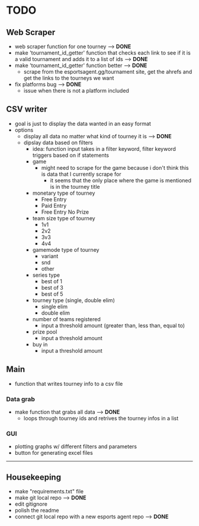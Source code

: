 # TODO

## Web Scraper
- web scraper function for one tourney --> **DONE**
- make 'tournament_id_getter' function that checks each link to see if it is a valid tournament and adds it to a list of ids --> **DONE**
- make 'tournament_id_getter' function better --> **DONE**
    - scrape from the esportsagent.gg/tournament site, get the ahrefs and get the links to the tourneys we want
- fix platforms bug --> **DONE** 
    - issue when there is not a platform included

## CSV writer
- goal is just to display the data wanted in an easy format
- options
    - display all data no matter what kind of tourney it is --> **DONE**
    - dipslay data based on filters 
        - idea: function input takes in a filter keyword, filter keyword triggers based on if statements
        - game
            - might need to scrape for the game because i don't think this is data that I currently scrape for 
                - it seems that the only place where the game is mentioned is in the tourney title
        - monetary type of tourney 
            - Free Entry 
            - Paid Entry
            - Free Entry No Prize
        - team size type of tourney 
            - 1v1
            - 2v2
            - 3v3
            - 4v4
        - gamemode type of tourney 
            - variant
            - snd
            - other
        - series type
            - best of 1 
            - best of 3 
            - best of 5
        - tourney type (single, double elim)
            - single elim
            - double elim
        - number of teams registered 
            - input a threshold amount (greater than, less than, equal to)
        - prize pool 
            - input a threshold amount
        - buy in 
            - input a threshold amount 



## Main
- function that writes tourney info to a csv file

### Data grab
- make function that grabs all data --> **DONE**
    - loops through tourney ids and retrives the tourney infos in a list  
    
### GUI
- plotting graphs w/ different filters and parameters
- button for generating excel files 


---
## Housekeeping
- make "requirements.txt" file
- make git local repo --> **DONE**
- edit gitignore
- polish the readme 
- connect git local repo with a new esports agent repo --> **DONE**

